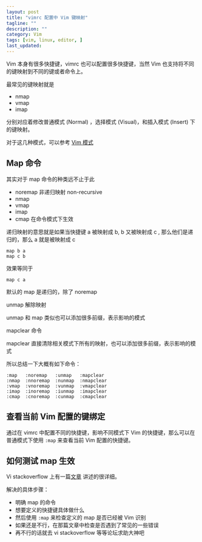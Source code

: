 ```yaml
---
layout: post
title: "vimrc 配置中 Vim 键映射"
tagline: ""
description: ""
category: Vim
tags: [vim, linux, editor, ]
last_updated:
---
```


Vim 本身有很多快捷键，vimrc 也可以配置很多快捷键，当然 Vim 也支持将不同的键映射到不同的键或者命令上。

最常见的键映射就是

- nmap
- vmap
- imap

分别对应着修改普通模式 (Normal) ，选择模式 (Visual)，和插入模式 (Insert) 下的键映射。

对于这几种模式，可以参考 [Vim 模式](/post/2015/05/vim-mode.html)

## Map 命令
其实对于 map 命令的种类远不止于此

- noremap  非递归映射 non-recursive
- nmap
- vmap
- imap
- cmap 在命令模式下生效

递归映射的意思就是如果当快捷键 a 被映射成 b, b 又被映射成 c , 那么他们是递归的，那么 a 就是被映射成 c

	map b a
	map c b

效果等同于

	map c a

默认的 map 是递归的，除了 noremap

unmap 解除映射

unmap 和 map 类似也可以添加很多前缀，表示影响的模式

mapclear 命令

mapclear 直接清除相关模式下所有的映射，也可以添加很多前缀，表示影响的模式

所以总结一下大概有如下命令：

	:map   :noremap   :unmap   :mapclear
	:nmap  :nnoremap  :nunmap  :nmapclear
	:vmap  :vnoremap  :vunmap  :vmapclear
	:imap  :inoremap  :iunmap  :imapclear
	:cmap  :cnoremap  :cunmap  :cmapclear

## 查看当前 Vim 配置的键绑定

通过在 vimrc 中配置不同的快捷键，影响不同模式下 Vim 的快捷键，那么可以在普通模式下使用 `:map` 来查看当前 Vim 配置的快捷键。

## 如何测试 map 生效

Vi stackoverflow 上有一篇[文章](https://vi.stackexchange.com/questions/7722/how-to-debug-a-mapping) 讲述的很详细。

解决的具体步骤：

- 明确 map 的命令
- 想要定义的快捷键具体做什么
- 然后使用 `:map` 来检查定义的 map 是否已经被 Vim 识别
- 如果还是不行，在那篇文章中检查是否遇到了常见的一些错误
- 再不行的话就去 vi stackoverflow 等等论坛求助大神吧


